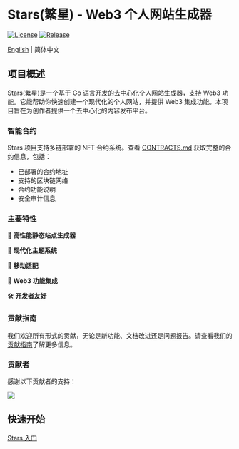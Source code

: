 # Stars(繁星) - Web3 个人网站生成器

[![License](https://img.shields.io/badge/License-Apache%202.0-blue.svg)](https://opensource.org/licenses/Apache-2.0)
[![Release](https://img.shields.io/github/v/release/jiangjiax/stars)](https://github.com/jiangjiax/stars/releases)

[English](./README_EN.md) | 简体中文

## 项目概述

Stars(繁星)是一个基于 Go 语言开发的去中心化个人网站生成器，支持 Web3 功能。它能帮助你快速创建一个现代化的个人网站，并提供 Web3 集成功能。本项目旨在为创作者提供一个去中心化的内容发布平台。

### 智能合约

Stars 项目支持多链部署的 NFT 合约系统。查看 [CONTRACTS.md](./CONTRACTS.md) 获取完整的合约信息，包括：
- 已部署的合约地址
- 支持的区块链网络
- 合约功能说明
- 安全审计信息

### 主要特性

🚀 **高性能静态站点生成器**

🎨 **现代化主题系统**

📱 **移动适配**

🔗 **Web3 功能集成**

🛠 **开发者友好**

### 贡献指南

我们欢迎所有形式的贡献，无论是新功能、文档改进还是问题报告。请查看我们的[贡献指南](./CONTRIBUTING.md)了解更多信息。

### 贡献者

感谢以下贡献者的支持：

<a href="https://github.com/jiangjiax/stars/graphs/contributors">
  <img src="https://contrib.rocks/image?repo=jiangjiax/stars" />
</a>

## 快速开始

[Stars 入门](./internal/generator/templates/example-posts/stars/welcome.md)